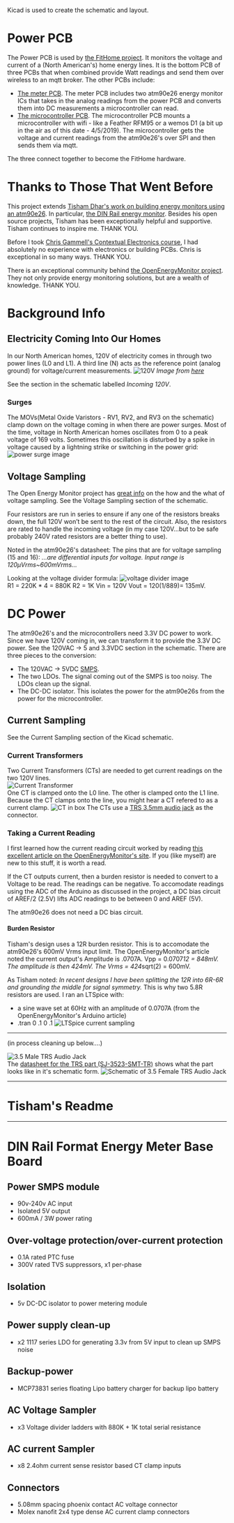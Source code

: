 Kicad is used to create the schematic and layout.
# Power PCB
The Power PCB is used by [the FitHome project](https://hackaday.io/project/164721-fithome). It monitors the voltage and current of a (North American's) home energy lines.  It is the bottom PCB of three PCBs that when combined provide Watt readings and send them over wireless to an mqtt broker.  The other PCBs include:  
* [The meter PCB](https://github.com/BitKnitting/Tisham_PCB_meter_atm90e26).  The meter PCB includes two atm90e26 energy monitor ICs that takes in the analog readings from the power PCB and converts them into DC measurements a microcontroller can read.  
* [The microcontroller PCB](https://github.com/BitKnitting/Tisham_PCB_Feather).  The microcontroller PCB mounts a microcontroller with wifi - like a Feather RFM95 or a wemos D1 (a bit up in the air as of this date - 4/5/2019).  The microcontroller gets the voltage and current readings from the atm90e26's over SPI and then sends them via mqtt.

The three connect together to become the FitHome hardware.

# Thanks to Those That Went Before
This project extends [Tisham Dhar's work on building energy monitors using an atm90e26](https://github.com/whatnick/DIN_Rail_EnergyMonitor).  In particular, [the DIN Rail energy monitor](https://www.crowdsupply.com/whatnick/atm90e26-energy-monitor-kits).  Besides his open source projects, Tisham has been exceptionally helpful and supportive.  Tisham continues to inspire me.  THANK YOU.

Before I took [Chris Gammell's Contextual Electronics course](https://contextualelectronics.com/), I had absolutely no experience with electronics or building PCBs.  Chris is exceptional in so many ways.  THANK YOU.

There is an exceptional community behind [the OpenEnergyMonitor project](https://learn.openenergymonitor.org/).  They not only provide energy monitoring solutions, but are a wealth of knowledge.  THANK YOU.

# Background Info
 ## Electricity Coming Into Our Homes
 In our North American homes, 120V of electricity comes in through two power lines (L0 and L1).  A third line (N) acts as the reference point (analog ground) for voltage/current measurements.
 ![120V](images/120V_incoming_NA_House.png)
 _Image from [here](https://learn.openenergymonitor.org/electricity-monitoring/ac-power-theory/use-in-north-america)_  

 See the section in the schematic labelled _Incoming 120V_.  
 ### Surges
 The MOVs(Metal Oxide Varistors - RV1, RV2, and RV3 on the schematic) clamp down on the voltage coming in when there are power surges.  Most of the time, voltage in North American homes oscillates from 0 to a peak voltage of 169 volts.  Sometimes this oscillation is disturbed by a spike in voltage caused by a lightning strike or  switching in the power grid:  
 ![power surge image](images/power_surge_incoming_electricity.png)  
 ## Voltage Sampling
 The Open Energy Monitor project has [great info](https://learn.openenergymonitor.org/electricity-monitoring/voltage-sensing/measuring-voltage-with-an-acac-power-adapter) on the how and the what of voltage sampling.  See the Voltage Sampling section of the schematic.

 Four resistors are run in series to ensure if any one of the resistors breaks down, the full 120V won’t be sent to the rest of the circuit.  Also, the resistors are rated to handle the incoming voltage (in my case 120V…but to be safe probably 240V rated resistors are a better thing to use). 
 
Noted in the atm90e26's datasheet: The pins that are for voltage sampling (15 and 16): _…are differential inputs for voltage. Input range is 120μVrms~600mVrms…_ 

Looking at the voltage divider formula:
![voltage divider image](images/voltage_divider.png)  
R1 = 220K * 4 = 880K
R2 = 1K
Vin = 120V
Vout = 120(1/889)= 135mV.
# DC Power 
The atm90e26's and the microcontrollers need 3.3V DC power to work.  Since we have 120V coming in, we can transform it to provide the 3.3V DC power.  See the 120VAC -> 5 and 3.3VDC section in the schematic.  There are three pieces to the conversion:  
* The 120VAC -> 5VDC [SMPS](https://en.wikipedia.org/wiki/Switched-mode_power_supply).  
* The two LDOs.  The signal coming out of the SMPS is too noisy.  The LDOs clean up the signal.  
* The DC-DC isolator. This isolates the power for the atm90e26s from the power for the microcontroller.
## Current Sampling
See the Current Sampling section of the Kicad schematic.
### Current Transformers
 Two Current Transformers (CTs) are needed to get current readings on the two 120V lines.   
 ![Current Transformer](images/CurrentTransformer.png)  
 One CT is clamped onto the L0 line.  The other is clamped onto the L1 line.  Because the CT clamps onto the line, you might hear a CT refered to as a current clamp.
 ![CT in box](images/CurrentClampsInBox.png)
 The CTs use a [TRS 3.5mm audio jack](https://www.cui.com/product/resource/sj-352x-smt-series.pdf) as the connector.
 ### Taking a Current Reading
 I first learned how the current reading circuit worked by reading [this excellent article on the OpenEnergyMonitor's site](https://learn.openenergymonitor.org/electricity-monitoring/ct-sensors/interface-with-arduino).  If you (like myself) are new to this stuff, it is worth a read.  

 If the CT outputs current, then a burden resistor is needed to convert to a Voltage to be read.  The readings can be negative.  To accomodate readings using the ADC of the Arduino as discussed in the project, a DC bias circuit of AREF/2 (2.5V) lifts ADC readings to be between 0 and AREF (5V).
 
 The atm90e26 does not need a DC bias circuit.  
 #### Burden Resistor
 Tisham's design uses a 12R burden resistor.  This is to accomodate the atm90e26's 600mV Vrms input limit.  The OpenEnergyMonitor's article noted the current output's Amplitude is .0707A.  Vpp = 0.0707*12 = 848mV.  The amplitude is then 424mV.  The Vrms = 424*sqrt(2) = 600mV.
 
 As Tisham noted: _In recent designs I have been splitting the 12R into 6R-6R and grounding the middle for signal symmetry._  This is why two 5.8R resistors are used.  I ran an LTSpice with:  
 *  a sine wave set at 60Hz with an amplitude of 0.0707A (from the OpenEnergyMonitor's Arduino article)
 * .tran 0 .1 0 .1
 ![LTSpice current sampling](images/LTSpice_current_sampling.png)


 



-------------------
(in process cleaning up below....)

![3.5 Male TRS Audio Jack](https://github.com/BitKnitting/Tisham_PCB_Power_ATM90e26/blob/master/images/trs_quarter_inch_male.gif)  
The [datasheet for the TRS part (SJ-3523-SMT-TR)](https://www.cui.com/product/resource/sj-352x-smt-series.pdf) shows what the part looks like in it's schematic form.
![Schematic of 3.5 Female TRS Audio Jack](https://github.com/BitKnitting/Tisham_PCB_Power_ATM90e26/blob/master/images/TRS_schematic_pins.png)  


************************************************************
# Tisham's Readme
************************************************************
# DIN Rail Format Energy Meter Base Board
## Power SMPS module
- 90v-240v AC input
- Isolated 5V output
- 600mA / 3W power rating

## Over-voltage protection/over-current protection
- 0.1A rated PTC fuse
- 300V rated TVS suppressors, x1 per-phase

## Isolation
- 5v DC-DC isolator to power metering module

## Power supply clean-up
- x2 1117 series LDO for generating 3.3v from 5V input to clean up SMPS noise

## Backup-power
- MCP73831 series floating Lipo battery charger for backup lipo battery

## AC Voltage Sampler
- x3 Voltage divider ladders with 880K + 1K total serial resistance

## AC current Sampler
- x8 2.4ohm current sense resistor based CT clamp inputs

## Connectors
- 5.08mm spacing phoenix contact AC voltage connector
- Molex nanofit 2x4 type dense AC current clamp connectors